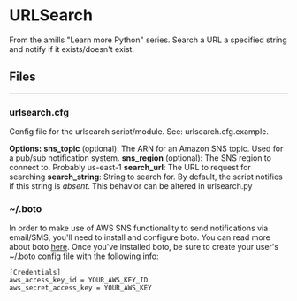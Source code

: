 # URLSearch

From the amills "Learn more Python" series. Search a URL a specified string and notify if it exists/doesn't exist.

## Files
***

### urlsearch.cfg
Config file for the urlsearch script/module. See: urlsearch.cfg.example.

**Options:**
**sns_topic** (optional): The ARN for an Amazon SNS topic. Used for a pub/sub notification system.
**sns_region** (optional): The SNS region to connect to. Probably us-east-1
**search_url**: The URL to request for searching
**search_string**: String to search for. By default, the script notifies if this string is _absent_. This behavior can be altered in urlsearch.py

### ~/.boto

In order to make use of AWS SNS functionality to send notifications via
email/SMS, you'll need to install and configure boto. You can read more about
boto [here](http://docs.pythonboto.org/en/latest/). Once you've installed boto,
be sure to create your user's ~/.boto config file with the following info:

    [Credentials]
    aws_access_key_id = YOUR_AWS_KEY_ID
    aws_secret_access_key = YOUR_AWS_KEY
